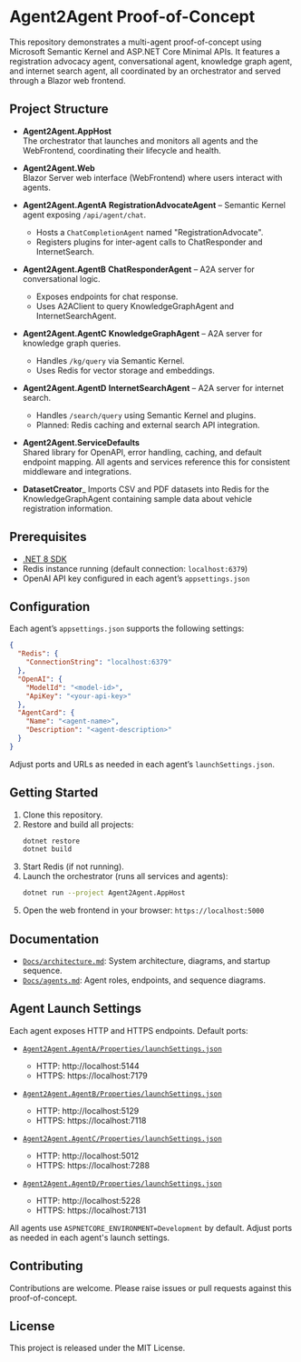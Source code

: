 # Agent2Agent Proof-of-Concept

This repository demonstrates a multi-agent proof-of-concept using Microsoft Semantic Kernel and ASP.NET Core Minimal APIs. It features a registration advocacy agent, conversational agent, knowledge graph agent, and internet search agent, all coordinated by an orchestrator and served through a Blazor web frontend.

## Project Structure

- **Agent2Agent.AppHost**  
  The orchestrator that launches and monitors all agents and the WebFrontend, coordinating their lifecycle and health.

- **Agent2Agent.Web**  
  Blazor Server web interface (WebFrontend) where users interact with agents.

- **Agent2Agent.AgentA**
  **RegistrationAdvocateAgent** – Semantic Kernel agent exposing `/api/agent/chat`.
  - Hosts a `ChatCompletionAgent` named "RegistrationAdvocate".
  - Registers plugins for inter-agent calls to ChatResponder and InternetSearch.

- **Agent2Agent.AgentB**
  **ChatResponderAgent** – A2A server for conversational logic.
  - Exposes endpoints for chat response.
  - Uses A2AClient to query KnowledgeGraphAgent and InternetSearchAgent.

- **Agent2Agent.AgentC**
  **KnowledgeGraphAgent** – A2A server for knowledge graph queries.
  - Handles `/kg/query` via Semantic Kernel.
  - Uses Redis for vector storage and embeddings.

- **Agent2Agent.AgentD**
  **InternetSearchAgent** – A2A server for internet search.
  - Handles `/search/query` using Semantic Kernel and plugins.
  - Planned: Redis caching and external search API integration.

- **Agent2Agent.ServiceDefaults**  
  Shared library for OpenAPI, error handling, caching, and default endpoint mapping.
  All agents and services reference this for consistent middleware and integrations.

- **DatasetCreator**_
  Imports CSV and PDF datasets into Redis for the KnowledgeGraphAgent containing sample data about
  vehicle registration information.

## Prerequisites

- [.NET 8 SDK](https://dotnet.microsoft.com/download)  
- Redis instance running (default connection: `localhost:6379`)  
- OpenAI API key configured in each agent’s `appsettings.json`

## Configuration

Each agent’s `appsettings.json` supports the following settings:

```json
{
  "Redis": {
    "ConnectionString": "localhost:6379"
  },
  "OpenAI": {
    "ModelId": "<model-id>",
    "ApiKey": "<your-api-key>"
  },
  "AgentCard": {
    "Name": "<agent-name>",
    "Description": "<agent-description>"
  }
}
```

Adjust ports and URLs as needed in each agent’s `launchSettings.json`.

## Getting Started

1. Clone this repository.
2. Restore and build all projects:
   ```bash
   dotnet restore
   dotnet build
   ```
3. Start Redis (if not running).
4. Launch the orchestrator (runs all services and agents):
   ```bash
   dotnet run --project Agent2Agent.AppHost
   ```
5. Open the web frontend in your browser:
   `https://localhost:5000`

## Documentation

- [`Docs/architecture.md`](Docs/architecture.md): System architecture, diagrams, and startup sequence.
- [`Docs/agents.md`](Docs/agents.md): Agent roles, endpoints, and sequence diagrams.

## Agent Launch Settings

Each agent exposes HTTP and HTTPS endpoints. Default ports:

- [`Agent2Agent.AgentA/Properties/launchSettings.json`](Agent2Agent.AgentA/Properties/launchSettings.json:1)
  - HTTP: http://localhost:5144
  - HTTPS: https://localhost:7179

- [`Agent2Agent.AgentB/Properties/launchSettings.json`](Agent2Agent.AgentB/Properties/launchSettings.json:1)
  - HTTP: http://localhost:5129
  - HTTPS: https://localhost:7118

- [`Agent2Agent.AgentC/Properties/launchSettings.json`](Agent2Agent.AgentC/Properties/launchSettings.json:1)
  - HTTP: http://localhost:5012
  - HTTPS: https://localhost:7288

- [`Agent2Agent.AgentD/Properties/launchSettings.json`](Agent2Agent.AgentD/Properties/launchSettings.json:1)
  - HTTP: http://localhost:5228
  - HTTPS: https://localhost:7131

All agents use `ASPNETCORE_ENVIRONMENT=Development` by default. Adjust ports as needed in each agent's launch settings.

## Contributing

Contributions are welcome. Please raise issues or pull requests against this proof-of-concept.

## License

This project is released under the MIT License.